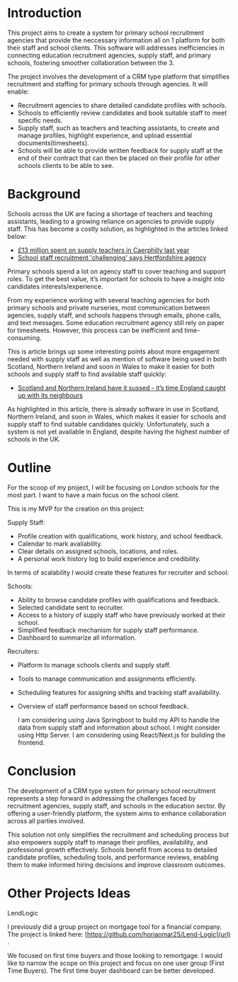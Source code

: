 # Introduction
This project aims to create a system for primary school recruitment agencies that provide the neccessary information all on 1 platform for both their staff and school clients. This software will addresses inefficiencies in connecting education recruitment agencies, supply staff, and primary schools, fostering smoother collaboration between the 3.

The project involves the development of a CRM type platform that simplifies recruitment and staffing for primary schools through agencies. It will enable:

- Recruitment agencies to share detailed candidate profiles with schools.
- Schools to efficiently review candidates and book suitable staff to meet specific needs.
- Supply staff, such as teachers and teaching assistants, to create and manage profiles, highlight experience, and upload essential documents(timesheets).
- Schools will be able to provide written feedback for supply staff at the end of their contract that can then be placed on their profile for other schools clients to be able to see. 

# Background
Schools across the UK are facing a shortage of teachers and teaching assistants, leading to a growing reliance on agencies to provide supply staff. This has become a costly solution, as highlighted in the articles linked below:  

- [£13 million spent on supply teachers in Caerphilly last year](https://www.southwalesargus.co.uk/news/24509537.13m-spent-caerphilly-supply-teachers-last-year/)
- [School staff recruitment 'challenging' says Hertfordshire agency](https://www.bbc.co.uk/news/uk-england-beds-bucks-herts-64810330)
  
Primary schools spend a lot on agency staff to cover teaching and support roles. To get the best value, it’s important for schools to have a insight into candidates interests/experience. 

From my experience working with several teaching agencies for both primary schools and private nurseries, most communication between agencies, supply staff, and schools happens through emails, phone calls, and text messages. Some education recruitment agency still rely on paper for timesheets. However, this process can be inefficient and time-consuming.  

This is article brings up some interesting points about more engagement needed with supply staff as well as mention of software being used in both Scotland, Northern Ireland and soon in Wales to make it easier for both schools and supply staff to find available staff quickly:
- [Scotland and Northern Ireland have it sussed - it’s time England caught up with its neighbours](https://www.theheadteacher.com/staff-management/recruitment/the-teacher-supply-system-isnt-working)

As highlighted in this article, there is already software in use in Scotland, Northern Ireland, and soon in Wales, which makes it easier for schools and supply staff to find suitable candidates quickly. Unfortunately, such a system is not yet available in England, despite having the highest number of schools in the UK.

# Outline

For the scoop of my project, I will be focusing on London schools for the most part. I want to have a main focus on the school client. 

This is my MVP for the creation on this project:

  Supply Staff:
- Profile creation with qualifications, work history, and school feedback.
- Calendar to mark avaliability.
- Clear details on assigned schools, locations, and roles.
- A personal work history log to build experience and credibility.



In terms of scalability I would create these features for recruiter and school:

Schools:
- Ability to browse candidate profiles with qualifications and feedback.
- Selected candidate sent to recruiter.
- Access to a history of supply staff who have previously worked at their school.
- Simplified feedback mechanism for supply staff performance.
- Dashboard to summarize all information.
  
Recruiters:
- Platform to manage schools clients and supply staff.
- Tools to manage communication and assignments efficiently.
- Scheduling features for assigning shifts and tracking staff availability.
- Overview of staff performance based on school feedback.

  I am considering using Java Springboot to build my API to handle the data from supply staff and information about school. I might consider using Http Server.
  I am considering using React/Next.js for building the frontend. 

# Conclusion
The development of a CRM type system for primary school recruitment represents a step forward in addressing the challenges faced by recruitment agencies, supply staff, and schools in the education sector. By offering a user-friendly platform, the system aims to enhance  collaboration across all parties involved. 

This solution not only simplifies the recruitment and scheduling process but also empowers supply staff to manage their profiles, availability, and professional growth effectively. Schools benefit from access to detailed candidate profiles, scheduling tools, and performance reviews, enabling them to make informed hiring decisions and improve classroom outcomes.

# Other Projects Ideas

LendLogic

I previously did a group project on mortgage tool for a financial company. The project is linked here: [https://github.com/horiaomar25/Lend-Logic](url) .

We focused on first time buyers and those looking to remortgage. I would like to narrow the scope on this project and focus on one user group (First Time Buyers). The first time buyer dashboard can be better developed.




